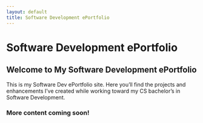 ```yaml
---
layout: default
title: Software Development ePortfolio
---
```


# Software Development ePortfolio

## Welcome to My Software Development ePortfolio

This is my Software Dev ePortfolio site. Here you’ll find the projects and enhancements I’ve created while working toward my CS bachelor’s in Software Development.

### **More content coming soon!**
